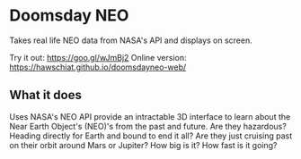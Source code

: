 # Doomsday NEO

Takes real life NEO data from NASA's API and displays on screen.

Try it out: https://goo.gl/wJmBj2
Online version: https://hawschiat.github.io/doomsdayneo-web/

## What it does
Uses NASA's NEO API provide an intractable 3D interface to learn about the Near Earth Object's (NEO)'s from the past and future. Are they hazardous? Heading directly for Earth and bound to end it all? Are they just cruising past on their orbit around Mars or Jupiter? How big is it? How fast is it going?
